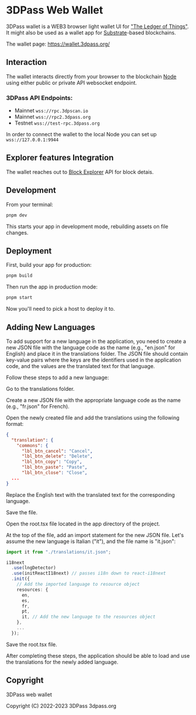 # 3DPass Web Wallet
3DPass wallet is a WEB3 browser light wallet UI for ["The Ledger of Things"](https://github.com/3Dpass/3DP). It might also be used as a wallet app for [Substrate](https://github.com/paritytech/substrate)-based blockchains.

The wallet page: https://wallet.3dpass.org/

## Interaction
The wallet interacts directly from your browser to the blockchain [Node](https://github.com/3Dpass/3DP) using either public or private API websocket endpoint.

### 3DPass API Endpoints:
- Mainnet `wss://rpc.3dpscan.io`
- Mainnet `wss://rpc2.3dpass.org`
- Testnet `wss://test-rpc.3dpass.org`

In order to connect the wallet to the local Node you can set up `wss://127.0.0.1:9944`

## Explorer features Integration
The wallet reaches out to [Block Explorer](https://github.com/3Dpass/explorer) API for block detais.

## Development

From your terminal:

```sh
pnpm dev
```

This starts your app in development mode, rebuilding assets on file changes.

## Deployment

First, build your app for production:

```sh
pnpm build
```

Then run the app in production mode:

```sh
pnpm start
```

Now you'll need to pick a host to deploy it to.

## Adding New Languages

To add support for a new language in the application, you need to create a new JSON file with the language code as the name (e.g., "en.json" for English) and place it in the translations folder. The JSON file should contain key-value pairs where the keys are the identifiers used in the application code, and the values are the translated text for that language.

Follow these steps to add a new language:

Go to the translations folder.

Create a new JSON file with the appropriate language code as the name (e.g., "fr.json" for French).

Open the newly created file and add the translations using the following format:

```json
{
  "translation": {
    "commons": {
      "lbl_btn_cancel": "Cancel",
      "lbl_btn_delete": "Delete",
      "lbl_btn_copy": "Copy",
      "lbl_btn_paste": "Paste",
      "lbl_btn_close": "Close",
  ...
}
```

Replace the English text with the translated text for the corresponding language.

Save the file.

Open the root.tsx file located in the app directory of the project.

At the top of the file, add an import statement for the new JSON file. Let's assume the new language is Italian ("it"), and the file name is "it.json":

```ts
import it from "./translations/it.json";

i18next
  .use(lngDetector)
  .use(initReactI18next) // passes i18n down to react-i18next
  .init({
    // Add the imported language to resource object
    resources: {
      en,
      es,
      fr,
      pt,
      it, // Add the new language to the resources object
    },
    ...
  });
```
Save the root.tsx file.

After completing these steps, the application should be able to load and use the translations for the newly added language.

## Copyright
3DPass web wallet

Copyright (C) 2022-2023  3DPass 3dpass.org
